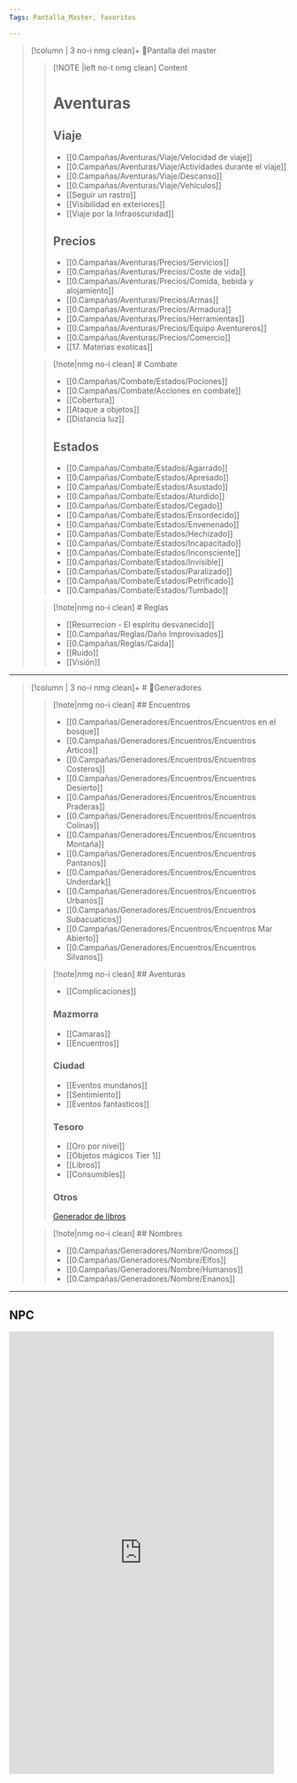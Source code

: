 ```yaml
---
Tags: Pantalla_Master, favoritos

---
```

>[!column | 3 no-i nmg clean]+  📖Pantalla del master
>> [!NOTE |left no-t nmg clean] Content
>># Aventuras
>>## Viaje
>>- [[0.Campañas/Aventuras/Viaje/Velocidad de viaje]]
>>- [[0.Campañas/Aventuras/Viaje/Actividades durante el viaje]]
>>- [[0.Campañas/Aventuras/Viaje/Descanso]]
>>- [[0.Campañas/Aventuras/Viaje/Vehículos]]
>>- [[Seguir un rastro]]
>>- [[Visibilidad en exteriores]]
>>- [[Viaje por la Infraoscuridad]]
>>## Precios
>>- [[0.Campañas/Aventuras/Precios/Servicios]]
>>- [[0.Campañas/Aventuras/Precios/Coste de vida]]
>>- [[0.Campañas/Aventuras/Precios/Comida, bebida y alojamiento]]
>>- [[0.Campañas/Aventuras/Precios/Armas]]
>>- [[0.Campañas/Aventuras/Precios/Armadura]]
>>- [[0.Campañas/Aventuras/Precios/Herramientas]]
>>- [[0.Campañas/Aventuras/Precios/Equipo Aventureros]]
>>- [[0.Campañas/Aventuras/Precios/Comercio]]
>>- [[17. Materias exoticas]]
>
>>[!note|nmg no-i clean] # Combate
>>- [[0.Campañas/Combate/Estados/Pociones]]
>>- [[0.Campañas/Combate/Acciones en combate]]
>>- [[Cobertura]]
>>- [[Ataque a objetos]]
>>- [[Distancia luz]]
>>## Estados
>>- [[0.Campañas/Combate/Estados/Agarrado]]
>>- [[0.Campañas/Combate/Estados/Apresado]]
>>- [[0.Campañas/Combate/Estados/Asustado]]
>>- [[0.Campañas/Combate/Estados/Aturdido]]
>>- [[0.Campañas/Combate/Estados/Cegado]]
>>- [[0.Campañas/Combate/Estados/Ensordecido]]
>>- [[0.Campañas/Combate/Estados/Envenenado]]
>>- [[0.Campañas/Combate/Estados/Hechizado]]
>>- [[0.Campañas/Combate/Estados/Incapacitado]]
>>- [[0.Campañas/Combate/Estados/Inconsciente]]
>>- [[0.Campañas/Combate/Estados/Invisible]]
>>- [[0.Campañas/Combate/Estados/Paralizado]]
>>- [[0.Campañas/Combate/Estados/Petrificado]]
>>- [[0.Campañas/Combate/Estados/Tumbado]]
>
>>[!note|nmg no-i clean] # Reglas
>>- [[Resurrecion - El espiritu desvanecido]]
>>- [[0.Campañas/Reglas/Daño Improvisados]]
>>- [[0.Campañas/Reglas/Caida]]
>>- [[Ruido]]
>>- [[Visión]]

___

>[!column | 3 no-i nmg clean]+ # 🧮Generadores
>
>>[!note|nmg no-i clean] ## Encuentros
>>- [[0.Campañas/Generadores/Encuentros/Encuentros en el bosque]]
>>- [[0.Campañas/Generadores/Encuentros/Encuentros Articos]]
>>- [[0.Campañas/Generadores/Encuentros/Encuentros Costeros]]
>>- [[0.Campañas/Generadores/Encuentros/Encuentros Desierto]]
>>- [[0.Campañas/Generadores/Encuentros/Encuentros Praderas]]
>>- [[0.Campañas/Generadores/Encuentros/Encuentros Colinas]]
>>- [[0.Campañas/Generadores/Encuentros/Encuentros Montaña]]
>>- [[0.Campañas/Generadores/Encuentros/Encuentros Pantanos]]
>>- [[0.Campañas/Generadores/Encuentros/Encuentros Underdark]]
>>- [[0.Campañas/Generadores/Encuentros/Encuentros Urbanos]]
>>- [[0.Campañas/Generadores/Encuentros/Encuentros Subacuaticos]]
>>- [[0.Campañas/Generadores/Encuentros/Encuentros Mar Abierto]]
>>- [[0.Campañas/Generadores/Encuentros/Encuentros Silvanos]]
>
>>[!note|nmg no-i clean] ## Aventuras
>>- [[Complicaciones]]
>>### Mazmorra
>>- [[Camaras]]
>>- [[Encuentros]]
>>### Ciudad
>>- [[Eventos mundanos]]
>>- [[Sentimiento]]
>>- [[Eventos fantasticos]]
>>### Tesoro
>>- [[Oro por nivel]]
>>- [[Objetos mágicos Tier 1]]
>>- [[Libros]]
>>- [[Consumibles]]
>>### Otros
>>[Generador de libros](https://www.dndspeak.com/category/books/)
>
>>[!note|nmg no-i clean] ## Nombres
>>- [[0.Campañas/Generadores/Nombre/Gnomos]]
>>- [[0.Campañas/Generadores/Nombre/Elfos]]
>>- [[0.Campañas/Generadores/Nombre/Humanos]]
>>- [[0.Campañas/Generadores/Nombre/Enanos]]
___
## NPC
<iframe 
		border=0 frameborder=0 height=800 width=95%
		style="background-color: white"
		src="http://dmheroes.com/"></iframe>


